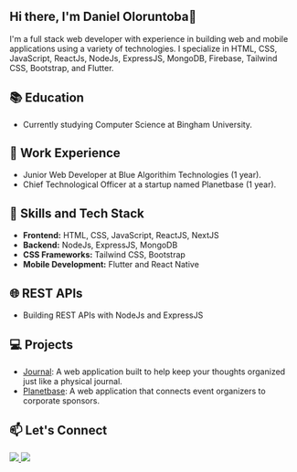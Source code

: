 <h2>Hi there, I'm Daniel Oloruntoba👋</h2>

<!-- I am Daniel Oloruntoba and I am a Full stack Javascript developer living in Nigeria.
You can find me on <a href="https://www.linkedin.com/in/daniel-toba-35a0a01b4/">LinkedIn</a> and also email me at <a href = "mailto: danieloloruntoba681@gmail.com">danieloloruntoba681@gmail.com</a>. -->
<!-- <a href="https://www.linkedin.com/in/danieloloruntoba/">
<img src="https://img.shields.io/badge/LinkedIn-0077B5?style=for-the-badge&logo=linkedin&logoColor=white" />
</a>
<a href="https://twitter.com/DanielToba19">
  <img src="https://img.shields.io/badge/Twitter-1DA1F2?style=for-the-badge&logo=twitter&logoColor=white" />
</a>
<a href="https://www.instagram.com/danyel_t_/">
  <img src="https://img.shields.io/badge/Instagram-E4405F?style=for-the-badge&logo=instagram&logoColor=white" /> -->
</a>
<!-- <h2>What am I currently working on🔭</h2> -->
I'm a full stack web developer with experience in building web and mobile applications using a variety of technologies. I specialize in HTML, CSS, JavaScript, ReactJs, NodeJs, ExpressJS, MongoDB, Firebase, Tailwind CSS, Bootstrap, and Flutter.
<!-- I also love to spread the knowledge I through teaching. -->

<!-- <h2>What am I learning?</h2>
I am currently learning Tailwind CSS and I plan on learning NextJS and WebSockets very soon. I also plan on learning Artificial Intelligence and Cloud Computing in the nearest future. -->
<h2>📚 Education</h2>
<p>
  <ul>
    <li>Currently studying Computer Science at Bingham University.</li>
  </ul>
 </p>
<h2>💼 Work Experience</h2>
<p>
  <ul>
    <li>Junior Web Developer at Blue Algorithim Technologies (1 year).</li>
    <li>Chief Technological Officer at a startup named Planetbase (1 year).</li>
  </ul>
 </p>
<h2>🚀 Skills and Tech Stack</h2>
<p>
  <ul>
    <li><b>Frontend:</b> HTML, CSS, JavaScript, ReactJS, NextJS</li>
    <li><b>Backend:</b> NodeJs, ExpressJS, MongoDB</li>
    <li><b>CSS Frameworks:</b> Tailwind CSS, Bootstrap</li>
    <li><b>Mobile Development:</b> Flutter and React Native</li>
</ul>
</p>
<h2>🌐 REST APIs</h2>
<p>
  <ul>
    <li>Building REST APIs with NodeJs and ExpressJS</li>
</ul>
</p>
<h2>💻 Projects</h2>
<p>
  <ul>
    <li>
      <a href="https://journal19.netlify.app">Journal</a>: A web application built to help keep your thoughts organized just like a physical journal.
    </li>
    <li>
      <a href="https://www.planetbase.io">Planetbase</a>: A web application that connects event organizers to corporate sponsors.
    </li>
</ul>
</p>
<h2>📫 Let's Connect</h2>
<p>
  <a href="https://www.linkedin.com/in/danieloloruntoba/">
      <img src="https://img.shields.io/badge/LinkedIn-0077B5?style=for-the-badge&logo=linkedin&logoColor=white" />
      </a>
  <a href="https://twitter.com/DanielToba19">
      <img src="https://img.shields.io/badge/Twitter-1DA1F2?style=for-the-badge&logo=twitter&logoColor=white" />
      </a>
</p>

<!--
**Daniel-16/Daniel-16** is a ✨ _special_ ✨ repository because its `README.md` (this file) appears on your GitHub profile.

Here are some ideas to get you started:


- 🔭 I’m currently working on a Journal Website that allows users to document their daily activities which would be highly safe and private.
- 🌱 I’m currently learning NextJS, AI with Javascript and Cloud computing.
- 👯 I’m looking to collaborate on Javascript related projects (ReactJS, NextJS, and many others).
- 🤔 I’m looking for help with Machine learning and Cloud computing
- 💬 Ask me about Full stack web development
- 📫 How to reach me: danieloloruntoba681@gmail.com, <a href="https://www.linkedin.com/in/daniel-toba-35a0a01b4/">LinkedIn</a>
- 😄 Pronouns: he/him
- ⚡ Fun fact: I play Badminton and love reading books that enhance my knowledge on building innovative web apps.
-->
